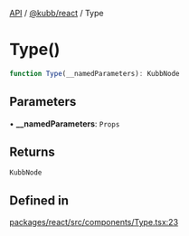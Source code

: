 [API](../../../packages.md) / [@kubb/react](../index.md) / Type

# Type()

```ts
function Type(__namedParameters): KubbNode
```

## Parameters

• **\_\_namedParameters**: `Props`

## Returns

`KubbNode`

## Defined in

[packages/react/src/components/Type.tsx:23](https://github.com/kubb-project/kubb/blob/dcebbafbee668a7722775212bce85eec29e39573/packages/react/src/components/Type.tsx#L23)
